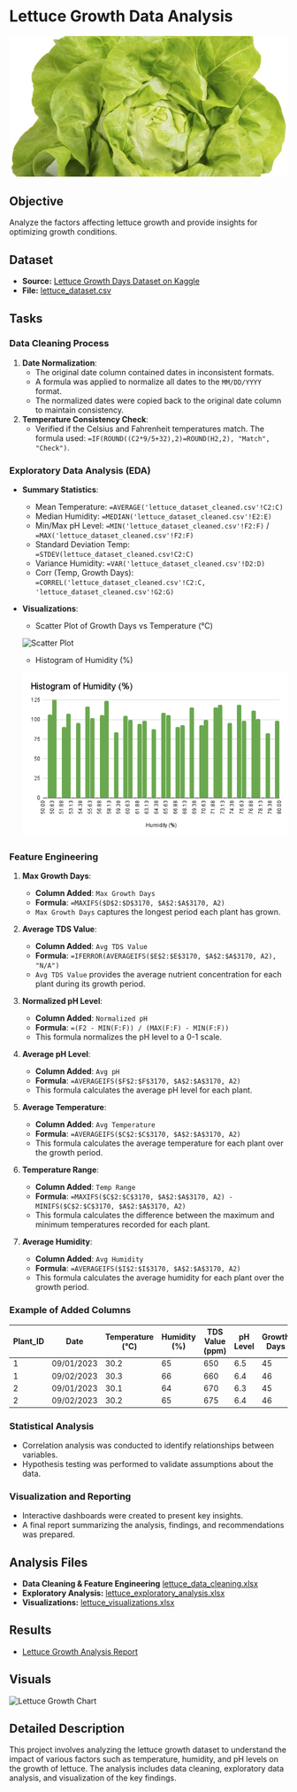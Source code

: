 # Lettuce Growth Data Analysis

![Lettuce](../../images/dataset-cover.jpg)

## Objective
Analyze the factors affecting lettuce growth and provide insights for optimizing growth conditions.

## Dataset
- **Source:** [Lettuce Growth Days Dataset on Kaggle](https://www.kaggle.com/datasets/jjayfabor/lettuce-growth-days)
- **File:** [lettuce_dataset.csv](../../datasets/lettuce_dataset_updated.csv)


## Tasks
### Data Cleaning Process
1. **Date Normalization**:
   - The original date column contained dates in inconsistent formats.
   - A formula was applied to normalize all dates to the `MM/DD/YYYY` format.
   - The normalized dates were copied back to the original date column to maintain consistency.
2. **Temperature Consistency Check**:
   -  Verified if the Celsius and Fahrenheit temperatures match. The formula used: `=IF(ROUND((C2*9/5+32),2)=ROUND(H2,2), "Match", "Check")`.

### Exploratory Data Analysis (EDA)

- **Summary Statistics**:
  - Mean Temperature: `=AVERAGE('lettuce_dataset_cleaned.csv'!C2:C)`
  - Median Humidity: `=MEDIAN('lettuce_dataset_cleaned.csv'!E2:E)`
  - Min/Max pH Level: `=MIN('lettuce_dataset_cleaned.csv'!F2:F)` / `=MAX('lettuce_dataset_cleaned.csv'!F2:F)`
  - Standard Deviation Temp: `=STDEV(lettuce_dataset_cleaned.csv!C2:C)`
  - Variance Humidity: `=VAR('lettuce_dataset_cleaned.csv'!D2:D)`
  - Corr (Temp, Growth Days):	 `=CORREL('lettuce_dataset_cleaned.csv'!C2:C, 'lettuce_dataset_cleaned.csv'!G2:G)`
- **Visualizations**:
   - Scatter Plot of Growth Days vs Temperature (°C)
  
   ![Scatter Plot](../../images/Growth%20Days%20vs%20Temperature%20(°C).png)
  - Histogram of Humidity (%)
    
  ![Histogram Plot](../../images/Histogram%20of%20Humidity%20(%25).png)

### Feature Engineering



1. **Max Growth Days**:
    - **Column Added**: `Max Growth Days`
    - **Formula**: `=MAXIFS($D$2:$D$3170, $A$2:$A$3170, A2)`
    - `Max Growth Days` captures the longest period each plant has grown.

2. **Average TDS Value**:
    - **Column Added**: `Avg TDS Value`
    - **Formula**: `=IFERROR(AVERAGEIFS($E$2:$E$3170, $A$2:$A$3170, A2), "N/A")`
    - `Avg TDS Value` provides the average nutrient concentration for each plant during its growth period.
3. **Normalized pH Level**:
    - **Column Added**: `Normalized pH`
    - **Formula**: `=(F2 - MIN(F:F)) / (MAX(F:F) - MIN(F:F))`
    - This formula normalizes the pH level to a 0-1 scale.

4. **Average pH Level**:
    - **Column Added**: `Avg pH`
    - **Formula**: `=AVERAGEIFS($F$2:$F$3170, $A$2:$A$3170, A2)`
    - This formula calculates the average pH level for each plant.

5. **Average Temperature**:
    - **Column Added**: `Avg Temperature`
    - **Formula**: `=AVERAGEIFS($C$2:$C$3170, $A$2:$A$3170, A2)`
    - This formula calculates the average temperature for each plant over the growth period.

6. **Temperature Range**:
    - **Column Added**: `Temp Range`
    - **Formula**: `=MAXIFS($C$2:$C$3170, $A$2:$A$3170, A2) - MINIFS($C$2:$C$3170, $A$2:$A$3170, A2)`
    - This formula calculates the difference between the maximum and minimum temperatures recorded for each plant.

7. **Average Humidity**:
    - **Column Added**: `Avg Humidity`
    - **Formula**: `=AVERAGEIFS($I$2:$I$3170, $A$2:$A$3170, A2)`
    - This formula calculates the average humidity for each plant over the growth period.



### Example of Added Columns

| Plant_ID | Date       | Temperature (°C) | Humidity (%) | TDS Value (ppm) | pH Level | Growth Days | Max Growth Days | Avg TDS Value | Growth Rate | Normalized pH | Avg pH | Avg Temperature | Temp Range |
|----------|------------|------------------|--------------|-----------------|----------|-------------|-----------------|---------------|-------------|---------------|--------|-----------------|-------------|
| 1        | 09/01/2023 | 30.2             | 65           | 650             | 6.5      | 45          | 48              | 663           | 0.94        | 0.81          | 6.4    | 30.25           | 1.8         |
| 1        | 09/02/2023 | 30.3             | 66           | 660             | 6.4      | 46          | 48              | 663           | 0.96        | 0.79          | 6.4    | 30.25           | 1.8         |
| 2        | 09/01/2023 | 30.1             | 64           | 670             | 6.3      | 45          | 47              | 680           | 0.96        | 0.76          | 6.35   | 30.15           | 2.1         |
| 2        | 09/02/2023 | 30.2             | 65           | 675             | 6.4      | 46          | 47              | 680           | 0.98        | 0.79          | 6.35   | 30.15           | 2.1         |






### Statistical Analysis

- Correlation analysis was conducted to identify relationships between variables.
- Hypothesis testing was performed to validate assumptions about the data.

### Visualization and Reporting

- Interactive dashboards were created to present key insights.
- A final report summarizing the analysis, findings, and recommendations was prepared.


## Analysis Files
- **Data Cleaning & Feature Engineering** [lettuce_data_cleaning.xlsx](lettuce_data_cleaning.xlsx)
- **Exploratory Analysis:** [lettuce_exploratory_analysis.xlsx](lettuce_exploratory_analysis.xlsx)
- **Visualizations:** [lettuce_visualizations.xlsx](lettuce_visualizations.xlsx)

## Results
- [Lettuce Growth Analysis Report](../../reports/lettuce_analysis_report.pdf)

## Visuals
![Lettuce Growth Chart](../../images/lettuce_growth_chart.png)

## Detailed Description
This project involves analyzing the lettuce growth dataset to understand the impact of various factors such as temperature, humidity, and pH levels on the growth of lettuce. The analysis includes data cleaning, exploratory data analysis, and visualization of the key findings.

